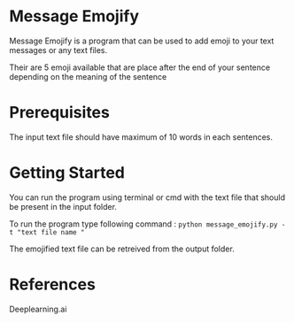 # Message Emojify

Message Emojify is a program that can be used to add emoji to your text messages or any text files. 

Their are 5 emoji available that are place after the end of your sentence depending on the meaning of the sentence

# Prerequisites

The input text file should have maximum of 10 words in each sentences.

# Getting Started

You can run the program using terminal or cmd with the text file that should be present in the input folder.

To run the program type following command : ``` python message_emojify.py -t "text file name " ```

The emojified text file can be retreived from the output folder.

# References

Deeplearning.ai